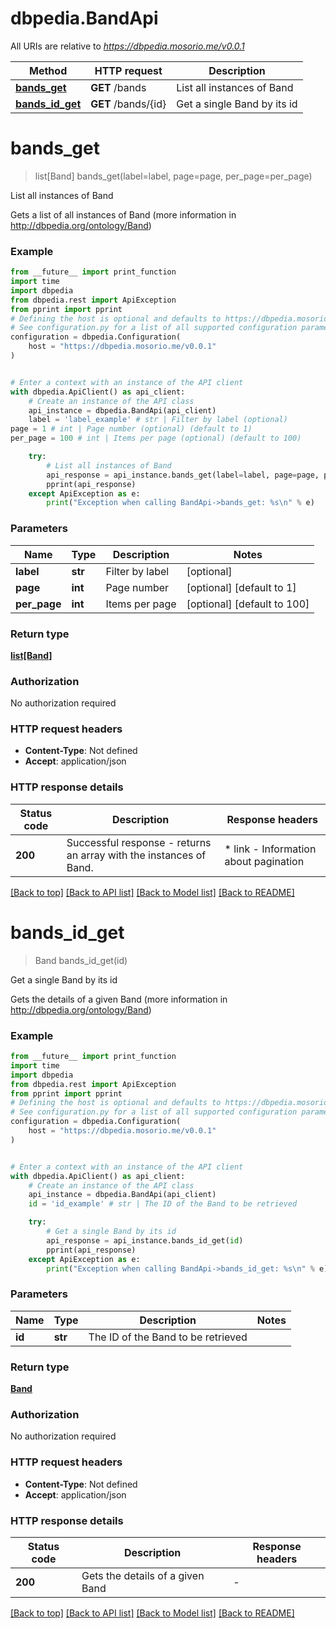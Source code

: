 # dbpedia.BandApi

All URIs are relative to *https://dbpedia.mosorio.me/v0.0.1*

Method | HTTP request | Description
------------- | ------------- | -------------
[**bands_get**](BandApi.md#bands_get) | **GET** /bands | List all instances of Band
[**bands_id_get**](BandApi.md#bands_id_get) | **GET** /bands/{id} | Get a single Band by its id


# **bands_get**
> list[Band] bands_get(label=label, page=page, per_page=per_page)

List all instances of Band

Gets a list of all instances of Band (more information in http://dbpedia.org/ontology/Band)

### Example

```python
from __future__ import print_function
import time
import dbpedia
from dbpedia.rest import ApiException
from pprint import pprint
# Defining the host is optional and defaults to https://dbpedia.mosorio.me/v0.0.1
# See configuration.py for a list of all supported configuration parameters.
configuration = dbpedia.Configuration(
    host = "https://dbpedia.mosorio.me/v0.0.1"
)


# Enter a context with an instance of the API client
with dbpedia.ApiClient() as api_client:
    # Create an instance of the API class
    api_instance = dbpedia.BandApi(api_client)
    label = 'label_example' # str | Filter by label (optional)
page = 1 # int | Page number (optional) (default to 1)
per_page = 100 # int | Items per page (optional) (default to 100)

    try:
        # List all instances of Band
        api_response = api_instance.bands_get(label=label, page=page, per_page=per_page)
        pprint(api_response)
    except ApiException as e:
        print("Exception when calling BandApi->bands_get: %s\n" % e)
```

### Parameters

Name | Type | Description  | Notes
------------- | ------------- | ------------- | -------------
 **label** | **str**| Filter by label | [optional] 
 **page** | **int**| Page number | [optional] [default to 1]
 **per_page** | **int**| Items per page | [optional] [default to 100]

### Return type

[**list[Band]**](Band.md)

### Authorization

No authorization required

### HTTP request headers

 - **Content-Type**: Not defined
 - **Accept**: application/json

### HTTP response details
| Status code | Description | Response headers |
|-------------|-------------|------------------|
**200** | Successful response - returns an array with the instances of Band. |  * link - Information about pagination <br>  |

[[Back to top]](#) [[Back to API list]](../README.md#documentation-for-api-endpoints) [[Back to Model list]](../README.md#documentation-for-models) [[Back to README]](../README.md)

# **bands_id_get**
> Band bands_id_get(id)

Get a single Band by its id

Gets the details of a given Band (more information in http://dbpedia.org/ontology/Band)

### Example

```python
from __future__ import print_function
import time
import dbpedia
from dbpedia.rest import ApiException
from pprint import pprint
# Defining the host is optional and defaults to https://dbpedia.mosorio.me/v0.0.1
# See configuration.py for a list of all supported configuration parameters.
configuration = dbpedia.Configuration(
    host = "https://dbpedia.mosorio.me/v0.0.1"
)


# Enter a context with an instance of the API client
with dbpedia.ApiClient() as api_client:
    # Create an instance of the API class
    api_instance = dbpedia.BandApi(api_client)
    id = 'id_example' # str | The ID of the Band to be retrieved

    try:
        # Get a single Band by its id
        api_response = api_instance.bands_id_get(id)
        pprint(api_response)
    except ApiException as e:
        print("Exception when calling BandApi->bands_id_get: %s\n" % e)
```

### Parameters

Name | Type | Description  | Notes
------------- | ------------- | ------------- | -------------
 **id** | **str**| The ID of the Band to be retrieved | 

### Return type

[**Band**](Band.md)

### Authorization

No authorization required

### HTTP request headers

 - **Content-Type**: Not defined
 - **Accept**: application/json

### HTTP response details
| Status code | Description | Response headers |
|-------------|-------------|------------------|
**200** | Gets the details of a given Band |  -  |

[[Back to top]](#) [[Back to API list]](../README.md#documentation-for-api-endpoints) [[Back to Model list]](../README.md#documentation-for-models) [[Back to README]](../README.md)

